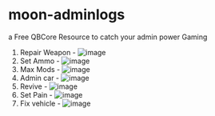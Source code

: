 # moon-adminlogs
a Free QBCore Resource to catch your admin power Gaming 

1) Repair Weapon - ![image](https://user-images.githubusercontent.com/69292814/221859064-73386a27-0880-46ef-9531-d6cdd04fd323.png)
2) Set Ammo - ![image](https://user-images.githubusercontent.com/69292814/221859161-7e9ee30f-da34-4751-b0b4-69db27d46555.png)
3) Max Mods - ![image](https://user-images.githubusercontent.com/69292814/221859228-00e9111b-62e0-48fb-81f7-641a9755ad5b.png)
4) Admin car - ![image](https://user-images.githubusercontent.com/69292814/221859313-e16e4d2c-9de1-40b0-ab92-4cfef94d6c3c.png)
5) Revive - ![image](https://user-images.githubusercontent.com/69292814/221859362-9efd700f-9fd8-43fc-a6cb-1a8d7158e5bd.png)
6) Set Pain - ![image](https://user-images.githubusercontent.com/69292814/221859719-6191553c-6a7c-4c0c-9202-fd378fd1c696.png)
7) Fix vehicle - ![image](https://user-images.githubusercontent.com/69292814/221860253-de558cd3-61e5-4fb7-8d0d-c160440cec85.png)
